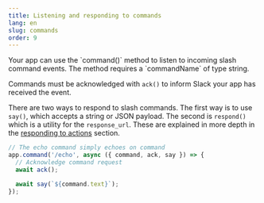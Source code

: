 ```yaml
---
title: Listening and responding to commands
lang: en
slug: commands
order: 9
---
```


<div class="section-content">
Your app can use the `command()` method to listen to incoming slash command events. The method requires a `commandName` of type string.

Commands must be acknowledged with `ack()` to inform Slack your app has received the event.

There are two ways to respond to slash commands. The first way is to use `say()`, which accepts a string or JSON payload. The second is `respond()` which is a utility for the `response_url`. These are explained in more depth in the [responding to actions](#action-respond) section.
</div>

```javascript
// The echo command simply echoes on command
app.command('/echo', async ({ command, ack, say }) => {
  // Acknowledge command request
  await ack();

  await say(`${command.text}`);
});
```

